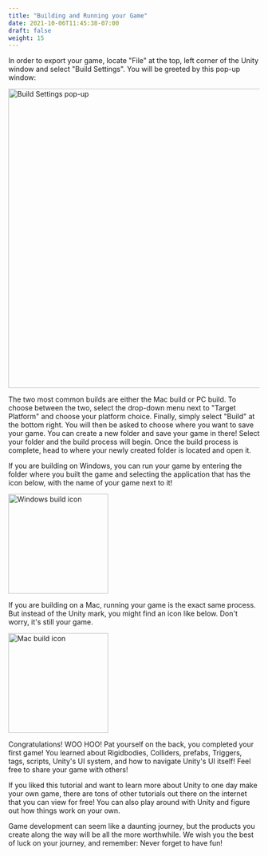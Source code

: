 ```yaml
---
title: "Building and Running your Game"
date: 2021-10-06T11:45:38-07:00
draft: false
weight: 15
---
```


In order to export your game, locate "File" at the top, left corner of the Unity window and select "Build Settings". You will be greeted by this pop-up window:

<img src="../img/14_build_settings.png" alt="Build Settings pop-up" width="600"/>

The two most common builds are either the Mac build or PC build. To choose between the two, select the drop-down menu next to "Target Platform" and choose your platform choice. Finally, simply select "Build" at the bottom right. You will then be asked to choose where you want to save your game. You can create a new folder and save your game in there! Select your folder and the build process will begin. Once the build process is complete, head to where your newly created folder is located and open it.

If you are building on Windows, you can run your game by entering the folder where you built the game and selecting the application that has the icon below, with the name of your game next to it!

<img src="../img/14_windows_build.png" alt="Windows build icon" width="200"/>

If you are building on a Mac, running your game is the exact same process. But instead of the Unity mark, you might find an icon like below. Don't worry, it's still your game.

<img src="../img/14_mac_build.png" alt="Mac build icon" width="200"/>

Congratulations! WOO HOO! Pat yourself on the back, you completed your first game! You learned about Rigidbodies, Colliders, prefabs, Triggers, tags, scripts, Unity's UI system, and how to navigate Unity's UI itself! Feel free to share your game with others!

If you liked this tutorial and want to learn more about Unity to one day make your own game, there are tons of other tutorials out there on the internet that you can view for free! You can also play around with Unity and figure out how things work on your own.

Game development can seem like a daunting journey, but the products you create along the way will be all the more worthwhile. We wish you the best of luck on your journey, and remember: Never forget to have fun!
